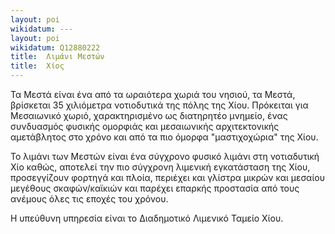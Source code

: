```yaml
---
layout: poi
wikidatum: ---
layout: poi
wikidatum: Q12880222
title:  Λιμάνι Μεστών
title:  Χίος
---
```


Τα Μεστά είναι ένα από τα ωραιότερα χωριά του νησιού, τα Μεστά, βρίσκεται 35 χιλιόμετρα νοτιοδυτικά της πόλης της Χίου. Πρόκειται για Μεσαιωνικό χωριό, χαρακτηρισμένο ως διατηρητέο μνημείο, ένας συνδυασμός φυσικής ομορφιάς και μεσαιωνικής αρχιτεκτονικής αμετάβλητος στο χρόνο και από τα πιο όμορφα "μαστιχοχώρια" της Χίου.

Το λιμάνι των Μεστών είναι ένα σύγχρονο φυσικό λιμάνι στη νοτιαδυτική Χίο καθώς, αποτελεί την πιο σύγχρονη λιμενική εγκατάσταση της Χίου, προσεγγίζουν φορτηγά και πλοία, περιέχει και γλίστρα μικρών και μεσαίου μεγέθους σκαφών/καϊκιών και παρέχει επαρκής προστασία από τους ανέμους όλες τις εποχές του χρόνου.

Η υπεύθυνη υπηρεσία είναι το Διαδημοτικό Λιμενικό Ταμείο Χίου.


